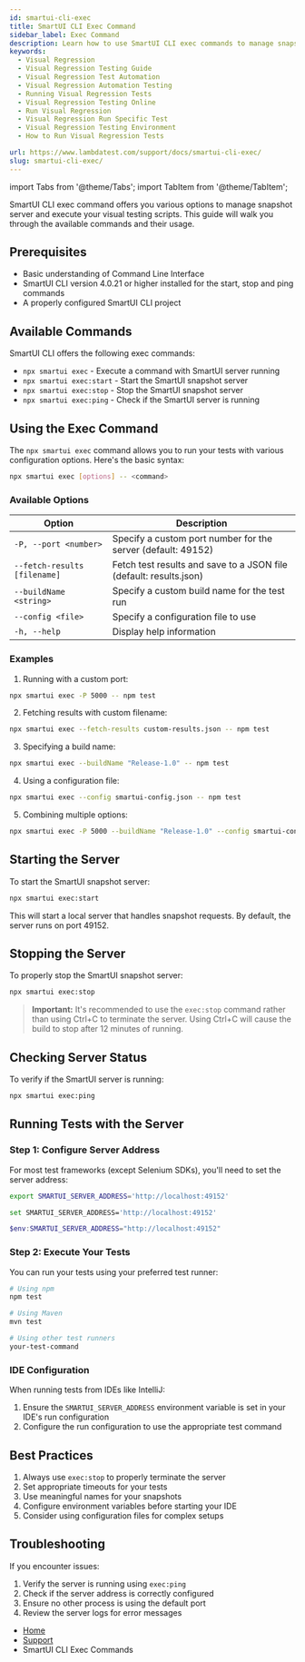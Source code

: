 ```yaml
---
id: smartui-cli-exec
title: SmartUI CLI Exec Command
sidebar_label: Exec Command
description: Learn how to use SmartUI CLI exec commands to manage snapshot servers and execute tests
keywords:
  - Visual Regression
  - Visual Regression Testing Guide
  - Visual Regression Test Automation
  - Visual Regression Automation Testing
  - Running Visual Regression Tests
  - Visual Regression Testing Online
  - Run Visual Regression
  - Visual Regression Run Specific Test
  - Visual Regression Testing Environment
  - How to Run Visual Regression Tests

url: https://www.lambdatest.com/support/docs/smartui-cli-exec/
slug: smartui-cli-exec/
---
```


import Tabs from '@theme/Tabs';
import TabItem from '@theme/TabItem';

SmartUI CLI exec command offers you various options to manage snapshot server and execute your visual testing scripts. This guide will walk you through the available commands and their usage.

## Prerequisites

- Basic understanding of Command Line Interface
- SmartUI CLI version 4.0.21 or higher installed for the start, stop and ping commands
- A properly configured SmartUI CLI project

## Available Commands

SmartUI CLI offers the following exec commands:

- `npx smartui exec` - Execute a command with SmartUI server running
- `npx smartui exec:start` - Start the SmartUI snapshot server
- `npx smartui exec:stop` - Stop the SmartUI snapshot server
- `npx smartui exec:ping` - Check if the SmartUI server is running

## Using the Exec Command

The `npx smartui exec` command allows you to run your tests with various configuration options. Here's the basic syntax:

```bash
npx smartui exec [options] -- <command>
```

### Available Options

| Option | Description |
|--------|-------------|
| `-P, --port <number>` | Specify a custom port number for the server (default: 49152) |
| `--fetch-results [filename]` | Fetch test results and save to a JSON file (default: results.json) |
| `--buildName <string>` | Specify a custom build name for the test run |
| `--config <file>` | Specify a configuration file to use |
| `-h, --help` | Display help information |

### Examples

1. Running with a custom port:
```bash
npx smartui exec -P 5000 -- npm test
```

2. Fetching results with custom filename:
```bash
npx smartui exec --fetch-results custom-results.json -- npm test
```

3. Specifying a build name:
```bash
npx smartui exec --buildName "Release-1.0" -- npm test
```

4. Using a configuration file:
```bash
npx smartui exec --config smartui-config.json -- npm test
```

5. Combining multiple options:
```bash
npx smartui exec -P 5000 --buildName "Release-1.0" --config smartui-config.json --fetch-results -- npm test
```

## Starting the Server

To start the SmartUI snapshot server:

```bash
npx smartui exec:start
```

This will start a local server that handles snapshot requests. By default, the server runs on port 49152.

## Stopping the Server

To properly stop the SmartUI snapshot server:

```bash
npx smartui exec:stop
```

> **Important:** It's recommended to use the `exec:stop` command rather than using Ctrl+C to terminate the server. Using Ctrl+C will cause the build to stop after 12 minutes of running.

## Checking Server Status

To verify if the SmartUI server is running:

```bash
npx smartui exec:ping
```

## Running Tests with the Server

### Step 1: Configure Server Address

For most test frameworks (except Selenium SDKs), you'll need to set the server address:

<Tabs className="docs__val" groupId="language">
<TabItem value="MacOS/Linux" label="MacOS/Linux" default>

```bash
export SMARTUI_SERVER_ADDRESS='http://localhost:49152'
```

</TabItem>
<TabItem value="Windows" label="Windows - CMD">

```bash
set SMARTUI_SERVER_ADDRESS='http://localhost:49152'
```

</TabItem>
<TabItem value="PowerShell" label="PowerShell">

```powershell
$env:SMARTUI_SERVER_ADDRESS="http://localhost:49152"
```
</TabItem>


</Tabs>

### Step 2: Execute Your Tests

You can run your tests using your preferred test runner:

```bash
# Using npm
npm test

# Using Maven
mvn test

# Using other test runners
your-test-command
```

### IDE Configuration

When running tests from IDEs like IntelliJ:
1. Ensure the `SMARTUI_SERVER_ADDRESS` environment variable is set in your IDE's run configuration
2. Configure the run configuration to use the appropriate test command


## Best Practices

1. Always use `exec:stop` to properly terminate the server
2. Set appropriate timeouts for your tests
3. Use meaningful names for your snapshots
4. Configure environment variables before starting your IDE
5. Consider using configuration files for complex setups

## Troubleshooting

If you encounter issues:

1. Verify the server is running using `exec:ping`
2. Check if the server address is correctly configured
3. Ensure no other process is using the default port
4. Review the server logs for error messages

<nav aria-label="breadcrumbs">
  <ul className="breadcrumbs">
    <li className="breadcrumbs__item">
      <a className="breadcrumbs__link" target="_self" href="https://www.lambdatest.com">
        Home
      </a>
    </li>
    <li className="breadcrumbs__item">
      <a className="breadcrumbs__link" target="_self" href="https://www.lambdatest.com/support/docs/">
        Support
      </a>
    </li>
    <li className="breadcrumbs__item breadcrumbs__item--active">
      <span className="breadcrumbs__link">SmartUI CLI Exec Commands</span>
    </li>
  </ul>
</nav> 